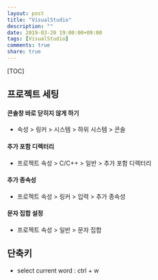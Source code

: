 ```yaml
---
layout: post
title: "VisualStudio"
description: ""
date: 2019-03-20 19:00:00+09:00
tags: [VisualStudio]
comments: true
share: true
---
```


[TOC]



## 프로젝트 세팅

#### 콘솔창 바로 닫히지 않게 하기

- 속성 > 링커 > 시스템 > 하위 시스템 > 콘솔



#### 추가 포함 디렉터리

- 프로젝트 속성 > C/C++ > 일반 > 추가 포함 디렉터리



#### 추가 종속성

- 프로젝트 속성 > 링커 > 입력 > 추가 종속성



#### 문자 집합 설정

- 프로젝트 속성 > 일반 > 문자 집합



## 단축키

- 
  select current word : ctrl + w




